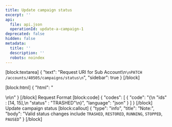 ```yaml
---
title: Update campaign status
excerpt: ''
api:
  file: api.json
  operationId: update-a-campaign-1
deprecated: false
hidden: false
metadata:
  title: ''
  description: ''
  robots: noindex
---
```

[block:textarea]
{
  "text": "Request URI for Sub Account\n```\nPATCH /accounts/40505/campaigns/status\n```",
  "sidebar": true
}
[/block]

[block:html]
{
  "html": "<div></div>\n\n<style></style>"
}
[/block]
Request Format
[block:code]
{
  "codes": [
    {
      "code": "{\n  \"ids\" : [14, 15],\n  \"status\" : \"TRASHED\"\n}",
      "language": "json"
    }
  ]
}
[/block]
Update campaign status
[block:callout]
{
  "type": "info",
  "title": "Note:",
  "body": "Valid status changes include `TRASHED`, `RESTORED`, `RUNNING`, `STOPPED`, `PAUSED`"
}
[/block]